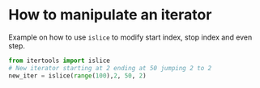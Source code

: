 # How to manipulate an iterator

Example on how to use `islice` to modify start index, stop index and even step.


```python
from itertools import islice
# New iterator starting at 2 ending at 50 jumping 2 to 2
new_iter = islice(range(100),2, 50, 2)
```
